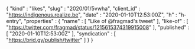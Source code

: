 {
  "kind" : "likes",
  "slug" : "2020/01/5vwha",
  "client_id" : "https://indigenous.realize.be",
  "date" : "2020-01-10T12:53:00Z",
  "h" : "h-entry",
  "properties" : {
    "name" : [ "Like of @fragmad's tweet" ],
    "like-of" : [ "https://twitter.com/fragmad/status/1215615374319915008" ],
    "published" : [ "2020-01-10T12:53:00Z" ],
    "syndication" : [ "https://brid.gy/publish/twitter" ]
  }
}
